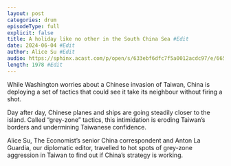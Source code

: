 ```yaml
---
layout: post
categories: drum
episodeType: full
explicit: false
title: A holiday like no other in the South China Sea #Edit
date: 2024-06-04 #Edit
author: Alice Su #Edit
audio: https://sphinx.acast.com/p/open/s/633ebf6dfc7f5a0012acdc97/e/665f319c525960001258234e/media.mp3?tk=eyJ1aWQiOiJDQUFTIiwidGsiOiJlT3l4Q2hjciIsImFkcyI6ZmFsc2UsInNwb25zIjpmYWxzZSwidCI6IjJlODRlMDg2LTAyZTUtNGM4MS1iZjQwLTU4NzlkZWU5YjlmZCIsImluIjoiaHR0cHM6Ly9hdGVhbS1wZWdhc3VzLXB1YmxpYy1idWNrZXQtc3RhZ2luZy5zMy1ldS13ZXN0LTEuYW1hem9uYXdzLmNvbS9hdWRpby9pbnRyb19lbXB0eS5tcDMiLCJvdXQiOiJodHRwczovL2F0ZWFtLXBlZ2FzdXMtcHVibGljLWJ1Y2tldC1zdGFnaW5nLnMzLWV1LXdlc3QtMS5hbWF6b25hd3MuY29tL2F1ZGlvL291dHJvX2VtcHR5Lm1wMyIsInN0YXR1cyI6InByaXZhdGUifQ==&sig=jg8rnT-qzvw0ZWP7_nUP1C2KvV09rmCTAtK6oeJc1VE #Edit
length: 1978 #Edit
---
```

While Washington worries about a Chinese invasion of Taiwan, China is deploying a set of tactics that could see it take its neighbour without firing a shot.

Day after day, Chinese planes and ships are going steadily closer to the island. Called “grey-zone” tactics, this intimidation is eroding Taiwan’s borders and undermining Taiwanese confidence.

Alice Su, The Economist’s senior China correspondent and Anton La Guardia, our diplomatic editor, travelled to hot spots of grey-zone aggression in Taiwan to find out if China’s strategy is working.